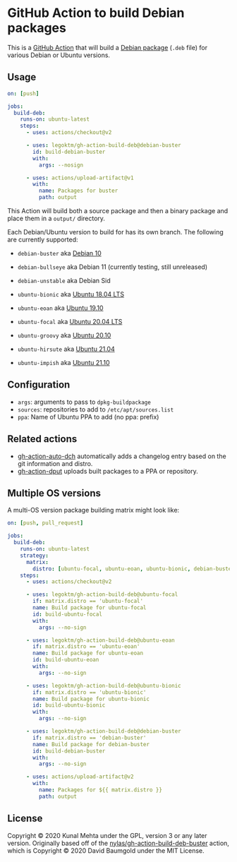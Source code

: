 # GitHub Action to build Debian packages

This is a [GitHub Action](https://github.com/features/actions) that will
build a [Debian package](https://en.wikipedia.org/wiki/Deb_%28file_format%29)
(`.deb` file) for various Debian or Ubuntu versions.

## Usage

```yaml
on: [push]

jobs:
  build-deb:
    runs-on: ubuntu-latest
    steps:
      - uses: actions/checkout@v2

      - uses: legoktm/gh-action-build-deb@debian-buster
        id: build-debian-buster
        with:
          args: --nosign

      - uses: actions/upload-artifact@v1
        with:
          name: Packages for buster
          path: output
```

This Action will build both a source package and then a binary package and place
them in a `output/` directory.

Each Debian/Ubuntu version to build for has its own branch. The following are
currently supported:

* `debian-buster` aka [Debian 10](https://www.debian.org/releases/buster/)
* `debian-bullseye` aka Debian 11 (currently testing, still unreleased)
* `debian-unstable` aka Debian Sid

* `ubuntu-bionic` aka [Ubuntu 18.04 LTS](https://en.wikipedia.org/wiki/Ubuntu_version_history#1804)
* `ubuntu-eoan` aka [Ubuntu 19.10](https://en.wikipedia.org/wiki/Ubuntu_version_history#1910)
* `ubuntu-focal` aka [Ubuntu 20.04 LTS](https://en.wikipedia.org/wiki/Ubuntu_version_history#2004)
* `ubuntu-groovy` aka [Ubuntu 20.10](https://en.wikipedia.org/wiki/Ubuntu_version_history#2010)
* `ubuntu-hirsute` aka [Ubuntu 21.04](https://en.wikipedia.org/wiki/Ubuntu_version_history#2104)
* `ubuntu-impish` aka [Ubuntu 21.10](https://en.wikipedia.org/wiki/Ubuntu_version_history#2110)

## Configuration

* `args`: arguments to pass to `dpkg-buildpackage`
* `sources`: repositories to add to `/etc/apt/sources.list`
* `ppa`: Name of Ubuntu PPA to add (no ppa: prefix)

## Related actions

* [gh-action-auto-dch](https://github.com/legoktm/gh-action-auto-dch) automatically adds a changelog entry based on the git information and distro.
* [gh-action-dput](https://github.com/legoktm/gh-action-dput) uploads built packages to a PPA or repository.


## Multiple OS versions

A multi-OS version package building matrix might look like:

```yaml
on: [push, pull_request]

jobs:
  build-deb:
    runs-on: ubuntu-latest
    strategy:
      matrix: 
        distro: [ubuntu-focal, ubuntu-eoan, ubuntu-bionic, debian-buster]
    steps:
      - uses: actions/checkout@v2

      - uses: legoktm/gh-action-build-deb@ubuntu-focal
        if: matrix.distro == 'ubuntu-focal'
        name: Build package for ubuntu-focal
        id: build-ubuntu-focal
        with:
          args: --no-sign

      - uses: legoktm/gh-action-build-deb@ubuntu-eoan
        if: matrix.distro == 'ubuntu-eoan'
        name: Build package for ubuntu-eoan
        id: build-ubuntu-eoan
        with:
          args: --no-sign

      - uses: legoktm/gh-action-build-deb@ubuntu-bionic
        if: matrix.distro == 'ubuntu-bionic'
        name: Build package for ubuntu-bionic
        id: build-ubuntu-bionic
        with:
          args: --no-sign

      - uses: legoktm/gh-action-build-deb@debian-buster
        if: matrix.distro == 'debian-buster'
        name: Build package for debian-buster
        id: build-debian-buster
        with:
          args: --no-sign

      - uses: actions/upload-artifact@v2
        with:
          name: Packages for ${{ matrix.distro }}
          path: output
```

## License

Copyright © 2020 Kunal Mehta under the GPL, version 3 or any later version.
Originally based off of the [nylas/gh-action-build-deb-buster](https://github.com/nylas/gh-action-build-deb-buster)
action, which is Copyright © 2020 David Baumgold under the MIT License.
